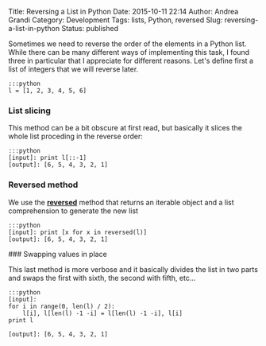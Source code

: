 Title: Reversing a List in Python
Date: 2015-10-11 22:14
Author: Andrea Grandi
Category: Development
Tags: lists, Python, reversed
Slug: reversing-a-list-in-python
Status: published

Sometimes we need to reverse the order of the elements in a Python list.
While there can be many different ways of implementing this task, I
found three in particular that I appreciate for different reasons. Let's
define first a list of integers that we will reverse later.

    :::python
    l = [1, 2, 3, 4, 5, 6]

### List slicing

This method can be a bit obscure at first read, but basically it slices
the whole list proceding in the reverse order:

    :::python
    [input]: print l[::-1]
    [output]: [6, 5, 4, 3, 2, 1]

### Reversed method

We use the
**[reversed](https://docs.python.org/2/library/functions.html#reversed)** method
that returns an iterable object and a list comprehension to generate the
new list

    :::python
    [input]: print [x for x in reversed(l)]
    [output]: [6, 5, 4, 3, 2, 1]

### Swapping values in place

This last method is more verbose and it basically divides the list in
two parts and swaps the first with sixth, the second with fifth, etc...

    :::python
    [input]:
    for i in range(0, len(l) / 2):
        l[i], l[len(l) -1 -i] = l[len(l) -1 -i], l[i]
    print l

    [output]: [6, 5, 4, 3, 2, 1]
